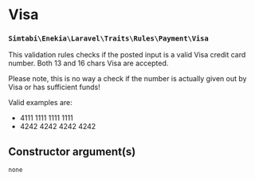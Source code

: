 # Visa
### `Simtabi\Enekia\Laravel\Traits\Rules\Payment\Visa`

This validation rules checks if the posted input is a valid Visa credit card number. Both 13 and 16 chars Visa are accepted.

Please note, this is no way a check if the number is actually given out by Visa or has sufficient funds!

Valid examples are:

- 4111 1111 1111 1111
- 4242 4242 4242 4242

## Constructor argument(s)

```php
none
```